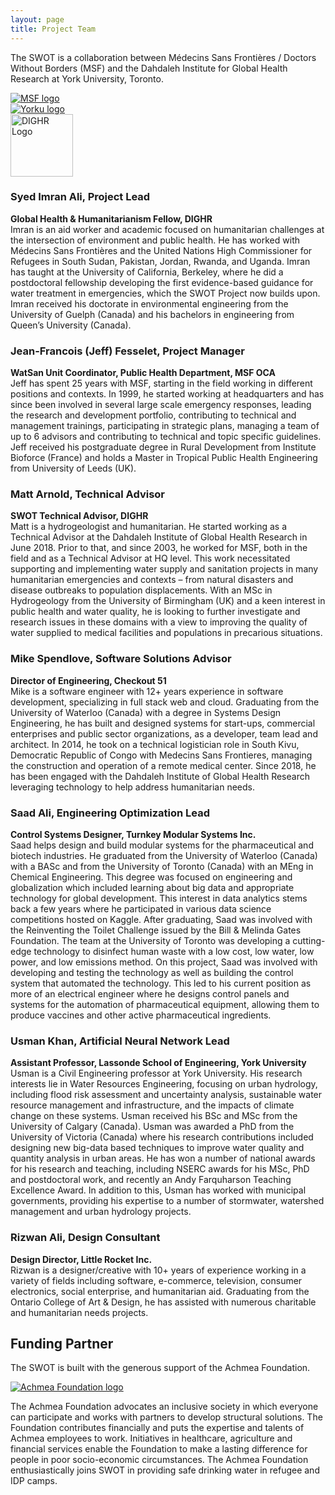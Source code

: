 ```yaml
---
layout: page
title: Project Team
---
```

<p>The SWOT is a collaboration between Médecins Sans Frontières / Doctors Without Borders (MSF) and the Dahdaleh Institute for Global Health Research at York University, Toronto.</p>
<div>
  <div class="column">
  <a href="https://www.doctorswithoutborders.ca/" target="_blank" rel="noopener">
    <img src="{{ site.baseurl }}/public/images/MSF_logo.jpg" alt="MSF logo">
    </a>
  </div>
 <div class="column">
  <a href="http://dighr.yorku.ca/" target="_blank" rel="noopener">
 <img src="{{ site.baseurl }}/public/images/yorku_logo.png" alt="Yorku logo">
    </a>
  </div>
  <div class="column">
   <a href="http://dighr.yorku.ca/" target="_blank" rel="noopener">
     <img src="{{ site.baseurl }}/public/images/RGB__Main_Black on Trans.png" alt="DIGHR Logo" style="width:auto;height:100px">
     </a>
  </div>
  </div>
  
<h3>Syed Imran Ali, Project Lead</h3>
<b>Global Health & Humanitarianism Fellow, DIGHR</b><br>
Imran is an aid worker and academic focused on humanitarian challenges at the intersection of environment and public health. He has worked with Médecins Sans Frontières and the United Nations High Commissioner for Refugees in South Sudan, Pakistan, Jordan, Rwanda, and Uganda. Imran has taught at the University of California, Berkeley, where he did a postdoctoral fellowship developing the first evidence-based guidance for water treatment in emergencies, which the SWOT Project now builds upon. Imran received his doctorate in environmental engineering from the University of Guelph (Canada) and his bachelors in engineering from Queen’s University (Canada).

<h3>Jean-Francois (Jeff) Fesselet, Project Manager</h3>
<b>WatSan Unit Coordinator, Public Health Department, MSF OCA</b><br>
Jeff has spent 25 years with MSF, starting in the field working in different positions and contexts. In 1999, he started working at headquarters and has since been involved in several large scale emergency responses, leading the research and development portfolio, contributing to technical and management trainings, participating in strategic plans, managing a team of up to 6 advisors and contributing to technical and topic specific guidelines. Jeff received his postgraduate degree in Rural Development from Institute Bioforce (France) and holds a Master in Tropical Public Health Engineering from University of Leeds (UK).

<h3>Matt Arnold, Technical Advisor</h3>
<b>SWOT Technical Advisor, DIGHR</b><br>
Matt is a hydrogeologist and humanitarian. He started working as a Technical Advisor at the Dahdaleh Institute of Global Health Research in June 2018. Prior to that, and since 2003, he worked for MSF, both in the field and as a Technical Advisor at HQ level. This work necessitated supporting and implementing water supply and sanitation projects in many humanitarian emergencies and contexts – from natural disasters and disease outbreaks to population displacements. With an MSc in Hydrogeology from the University of Birmingham (UK) and a keen interest in public health and water quality, he is looking to further investigate and research issues in these domains with a view to improving the quality of water supplied to medical facilities and populations in precarious situations.

<h3>Mike Spendlove, Software Solutions Advisor</h3>
<b>Director of Engineering, Checkout 51</b><br>
Mike is a software engineer with 12+ years experience in software development, specializing in full stack web and cloud. Graduating from the University of Waterloo (Canada) with a degree in Systems Design Engineering, he has built and designed systems for start-ups, commercial enterprises and public sector organizations, as a developer, team lead and architect. In 2014, he took on a technical logistician role in South Kivu, Democratic Republic of Congo with Medecins Sans Frontieres, managing the construction and operation of a remote medical center. Since 2018, he has been engaged with the Dahdaleh Institute of Global Health Research leveraging technology to help address humanitarian needs.

<h3>Saad Ali, Engineering Optimization Lead</h3>
<b>Control Systems Designer, Turnkey Modular Systems Inc.</b><br>
Saad helps design and build modular systems for the pharmaceutical and biotech industries. He graduated from the University of Waterloo (Canada) with a BASc and from the University of Toronto (Canada) with an MEng in Chemical Engineering. This degree was focused on engineering and globalization which included learning about big data and appropriate technology for global development. This interest in data analytics stems back a few years where he participated in various data science competitions hosted on Kaggle. After graduating, Saad was involved with the Reinventing the Toilet Challenge issued by the Bill & Melinda Gates Foundation. The team at the University of Toronto was developing a cutting-edge technology to disinfect human waste with a low cost, low water, low power, and low emissions method. On this project, Saad was involved with developing and testing the technology as well as building the control system that automated the technology. This led to his current position as more of an electrical engineer where he designs control panels and systems for the automation of pharmaceutical equipment, allowing them to produce vaccines and other active pharmaceutical ingredients.

<h3>Usman Khan, Artificial Neural Network Lead</h3>
<b>Assistant Professor, Lassonde School of Engineering, York University</b><br>
Usman is a Civil Engineering professor at York University. His research interests lie in Water Resources Engineering, focusing on urban hydrology, including flood risk assessment and uncertainty analysis, sustainable water resource management and infrastructure, and the impacts of climate change on these systems. Usman received his BSc and MSc from the University of Calgary (Canada). Usman was awarded a PhD from the University of Victoria (Canada) where his research contributions included designing new big-data based techniques to improve water quality and quantity analysis in urban areas. He has won a number of national awards for his research and teaching, including NSERC awards for his MSc, PhD and postdoctoral work, and recently an Andy Farquharson Teaching Excellence Award. In addition to this, Usman has worked with municipal governments, providing his expertise to a number of stormwater, watershed management and urban hydrology projects. 

<h3>Rizwan Ali, Design Consultant</h3>
<b>Design Director, Little Rocket Inc.</b><br>
Rizwan is a designer/creative with 10+ years of experience working in a variety of fields including software, e-commerce, television, consumer electronics, social enterprise, and humanitarian aid. Graduating from the Ontario College of Art & Design, he has assisted with numerous charitable and humanitarian needs projects.

<h2>Funding Partner</h2>
<p>The SWOT is built with the generous support of the Achmea Foundation.</p>
<div class="responsive-image">
 <a href="https://www.achmea.nl/en/sustainability/achmea-foundation" target="_blank" rel="noopener">
 <img src="{{ site.baseurl }}/public/images/AchmeaFoundation.png" alt="Achmea Foundation logo">
    </a>
  </div>
<p>The Achmea Foundation advocates an inclusive society in which everyone can participate and works with partners to develop structural solutions. The Foundation contributes financially and puts the expertise and talents of Achmea employees to work. Initiatives in healthcare, agriculture and financial services enable the Foundation to make a lasting difference for people in poor socio-economic circumstances. The Achmea Foundation enthusiastically joins SWOT in providing safe drinking water in refugee and IDP camps.</p>
